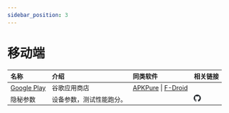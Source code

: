 ```yaml
---
sidebar_position: 3
---
```

<!-- markdownlint-disable MD033 -->

# 移动端

| 名称 | 介绍  | 同类软件 | 相关链接 |
| :--- | :--- | :--- | :--- |
| [Google Play](https://play.google.com/) | 谷歌应用商店 | [APKPure](https://apkpure.com/cn/) \| [F-Droid](https://f-droid.org/)  |  |
| 隐秘参数 | 设备参数，测试性能跑分。  |  | [<img src="assets/img/GithubFavicon.svg" alt="" height="16px"   />](https://github.com/x1y9/x1y9.github.io/releases) |
